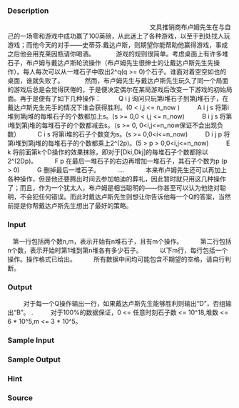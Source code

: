 
### Description
                                                                       
         文具推销商布卢姆先生在与自己的一场零和游戏中成功赢了100英磅，从此迷上了各种游戏，以至于到处找人玩游戏；而他今天的对手——史蒂芬.戴达卢斯，则期望你能帮助他赢得游戏，事成之后他会用克莱因瓶请你喝酒。
 
         游戏的规则很简单。考虑桌面上有许多堆石子，布卢姆与戴达卢斯轮流操作（布卢姆先生很绅士的让戴达卢斯先生先操作）。每人每次可以从一堆石子中取出2^q(q >= 0)个石子。谁面对着空空如也的桌面，谁就失败了。
 
         然而，布卢姆先生与戴达卢斯先生玩久了同一个局面的游戏后总是会觉得厌倦的，于是便决定偶尔在某局游戏后改变一下游戏的初始局面。再于是便有了如下几种操作：
         Q i j 询问只玩第i堆石子到第j堆石子，在戴达卢斯先生先手的情况下谁会获得胜利。(0 < i,j <= n_now )
         A i j s 将第i堆到第j堆的每堆石子的个数都加上s。(s >= 0,0 < i,j <= n_now)
         B i j s 将第i堆到第j堆的每堆石子的个数都减去s。（s >= 0, 0<i,j<=n_now保证不会出现负数）
         C i s 将第i堆的石子个数变为s。(s >= 0,0<i<=n_now)
         D i j p 将第i堆到第j堆的每堆石子的个数都乘上2^(2p)。(5 > p > 0,0<i,j<=n_now)
         E k 将前面第k个D操作的效果抹除，即对于[Dki,Dkj]的每堆石子个数都除以2^(2Dp)。
         F p 在最后一堆石子的右边再增加一堆石子，其石子个数为p (p > 0)
         G 删掉最后一堆石子。
         ....
 
         本来布卢姆先生还可以再加上各种操作，但是他还要腾出时间去参加帕迪的葬礼，因此暂时就只用这几种操作了；而且，作为一个犹太人，布卢姆是相当聪明的——你甚至可以认为他绝对聪明，不会犯任何错误。而此时戴达卢斯先生则想让你告诉他每一个Q的答案，当然前提是你帮戴达卢斯先生想出了最好的策略。
 
      
### Input
   第一行包括两个数n,m，表示开始有n堆石子，且有m个操作。
         第二行包括n个数，表示开始时第1堆到第n堆各有多少石子。
         以下m行，每行包括一个操作。操作格式已给出。
         所有数据中间均可能包含不期望的空格，请自行判断。
 

### Output
         对于每一个Q操作输出一行，如果戴达卢斯先生能够胜利则输出“D”，否组输出“B”。
.
         对于100%的数据保证，0 <= 任意时刻石子数 <= 10^18,堆数 <= 6 * 10^5,m <= 3 * 10^5。
### Sample Input

### Sample Output

### Hint

### Source
